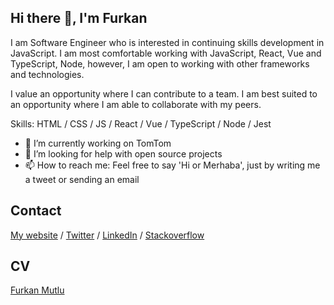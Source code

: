 ## Hi there 👋, I'm Furkan
I am Software Engineer who is interested in continuing skills development in JavaScript.
I am most comfortable working with JavaScript, React, Vue and TypeScript, Node, however, I am open to working with other frameworks and technologies.

I value an opportunity where I can contribute to a team. I am best suited to an opportunity where I am able to collaborate with my peers.

Skills: HTML / CSS / JS / React / Vue / TypeScript / Node / Jest

- 🔭 I’m currently working on TomTom 
- 🤔 I’m looking for help with open source projects 
- 📫 How to reach me: Feel free to say 'Hi or Merhaba', just by writing me a tweet or sending an email 

## Contact

[My website](https://furkanmutlu.com/) / [Twitter](https://twitter.com/furkanmutluu) / [LinkedIn](https://www.linkedin.com/in/furkan-mutlu/) / [Stackoverflow](https://stackoverflow.com/users/10797632/furkan-mutlu)

## CV
[Furkan Mutlu](https://www.furkanmutlu.com/Furkan-Mutlu-CV.pdf)
